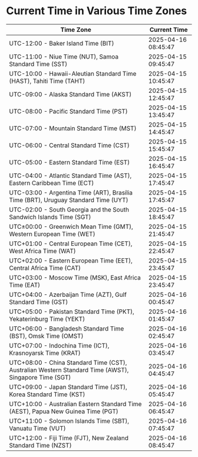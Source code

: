 # Current Time in Various Time Zones

| Time Zone | Current Time |
|-----------|--------------|
| UTC-12:00 - Baker Island Time (BIT) | 2025-04-16 08:45:47 |
| UTC-11:00 - Niue Time (NUT), Samoa Standard Time (SST) | 2025-04-15 09:45:47 |
| UTC-10:00 - Hawaii-Aleutian Standard Time (HAST), Tahiti Time (TAHT) | 2025-04-15 10:45:47 |
| UTC-09:00 - Alaska Standard Time (AKST) | 2025-04-15 12:45:47 |
| UTC-08:00 - Pacific Standard Time (PST) | 2025-04-15 13:45:47 |
| UTC-07:00 - Mountain Standard Time (MST) | 2025-04-15 14:45:47 |
| UTC-06:00 - Central Standard Time (CST) | 2025-04-15 15:45:47 |
| UTC-05:00 - Eastern Standard Time (EST) | 2025-04-15 16:45:47 |
| UTC-04:00 - Atlantic Standard Time (AST), Eastern Caribbean Time (ECT) | 2025-04-15 17:45:47 |
| UTC-03:00 - Argentina Time (ART), Brasília Time (BRT), Uruguay Standard Time (UYT) | 2025-04-15 17:45:47 |
| UTC-02:00 - South Georgia and the South Sandwich Islands Time (SGT) | 2025-04-15 18:45:47 |
| UTC±00:00 - Greenwich Mean Time (GMT), Western European Time (WET) | 2025-04-15 21:45:47 |
| UTC+01:00 - Central European Time (CET), West Africa Time (WAT) | 2025-04-15 22:45:47 |
| UTC+02:00 - Eastern European Time (EET), Central Africa Time (CAT) | 2025-04-15 23:45:47 |
| UTC+03:00 - Moscow Time (MSK), East Africa Time (EAT) | 2025-04-15 23:45:47 |
| UTC+04:00 - Azerbaijan Time (AZT), Gulf Standard Time (GST) | 2025-04-16 00:45:47 |
| UTC+05:00 - Pakistan Standard Time (PKT), Yekaterinburg Time (YEKT) | 2025-04-16 01:45:47 |
| UTC+06:00 - Bangladesh Standard Time (BST), Omsk Time (OMST) | 2025-04-16 02:45:47 |
| UTC+07:00 - Indochina Time (ICT), Krasnoyarsk Time (KRAT) | 2025-04-16 03:45:47 |
| UTC+08:00 - China Standard Time (CST), Australian Western Standard Time (AWST), Singapore Time (SGT) | 2025-04-16 04:45:47 |
| UTC+09:00 - Japan Standard Time (JST), Korea Standard Time (KST) | 2025-04-16 05:45:47 |
| UTC+10:00 - Australian Eastern Standard Time (AEST), Papua New Guinea Time (PGT) | 2025-04-16 06:45:47 |
| UTC+11:00 - Solomon Islands Time (SBT), Vanuatu Time (VUT) | 2025-04-16 07:45:47 |
| UTC+12:00 - Fiji Time (FJT), New Zealand Standard Time (NZST) | 2025-04-16 08:45:47 |
